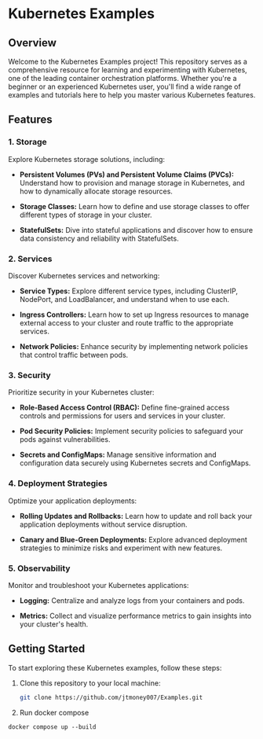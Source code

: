 # Kubernetes Examples

## Overview

Welcome to the Kubernetes Examples project! This repository serves as a comprehensive resource for learning and experimenting with Kubernetes, one of the leading container orchestration platforms. Whether you're a beginner or an experienced Kubernetes user, you'll find a wide range of examples and tutorials here to help you master various Kubernetes features.

## Features

### 1. **Storage**

Explore Kubernetes storage solutions, including:

- **Persistent Volumes (PVs) and Persistent Volume Claims (PVCs):** Understand how to provision and manage storage in Kubernetes, and how to dynamically allocate storage resources.

- **Storage Classes:** Learn how to define and use storage classes to offer different types of storage in your cluster.

- **StatefulSets:** Dive into stateful applications and discover how to ensure data consistency and reliability with StatefulSets.

### 2. **Services**

Discover Kubernetes services and networking:

- **Service Types:** Explore different service types, including ClusterIP, NodePort, and LoadBalancer, and understand when to use each.

- **Ingress Controllers:** Learn how to set up Ingress resources to manage external access to your cluster and route traffic to the appropriate services.

- **Network Policies:** Enhance security by implementing network policies that control traffic between pods.

### 3. **Security**

Prioritize security in your Kubernetes cluster:

- **Role-Based Access Control (RBAC):** Define fine-grained access controls and permissions for users and services in your cluster.

- **Pod Security Policies:** Implement security policies to safeguard your pods against vulnerabilities.

- **Secrets and ConfigMaps:** Manage sensitive information and configuration data securely using Kubernetes secrets and ConfigMaps.

### 4. **Deployment Strategies**

Optimize your application deployments:

- **Rolling Updates and Rollbacks:** Learn how to update and roll back your application deployments without service disruption.

- **Canary and Blue-Green Deployments:** Explore advanced deployment strategies to minimize risks and experiment with new features.

### 5. **Observability**

Monitor and troubleshoot your Kubernetes applications:

- **Logging:** Centralize and analyze logs from your containers and pods.

- **Metrics:** Collect and visualize performance metrics to gain insights into your cluster's health.

## Getting Started

To start exploring these Kubernetes examples, follow these steps:

1. Clone this repository to your local machine:

   ```bash
   git clone https://github.com/jtmoney007/Examples.git
	```
	
2. Run docker compose 
```
docker compose up --build
```
